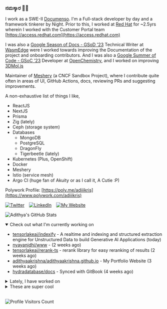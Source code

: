 ### ನಮಸ್ಕಾರ 🙏🏼
  
I work as a SWE-II [Documenso](https://documenso.com). I'm a Full-stack developer by day and a framework tinkerer by Night. Prior to this, I worked at [Red Hat](https://redhat.com) for ~2.5yrs wherein I worked with the Customer Portal team [https://access.redhat.com](https://access.redhat.com)

I was also a [Google Season of Docs - GSoD '23](https://developers.google.com/season-of-docs) Technical Writer at [WasmEdge](https://github.com/WasmEdge) were I worked towards improving the Documentation of the project and onboarding contributors. And I was also a [Google Summer of Code - GSoC '23](https://summerofcode.withgoogle.com/) Developer at [OpenChemistry](https://openchemistry.org), and I worked on improving [3DMol.js](https://github.com/3dmol/3Dmol.js)

Maintainer of [Meshery](https://github.com/meshery) (a CNCF Sandbox Project), where I contribute quite often in areas of UI, GitHub Actions, docs, reviewing PRs and suggesting improvements.

A non-exhaustive list of things I like,

- ReactJS
- NextJS
- Prisma
- Zig (lately)
- Ceph (storage system)
- Databases
  - MongoDB
  - PostgreSQL
  - DragonFly
  - Tigerbeetle (lately)
- Kubernetes (Plus, OpenShift)
- Docker
- Meshery
- Istio (service mesh)
- Argo CI (huge fan of Akuity or as I call it, A Cutie :P)

Polywork Profile: [https://poly.me/adiiikris](https://www.polywork.com/adiiikris)

[![Twitter](https://img.shields.io/badge/-@adii_kris-%231DA1F2?style=for-the-badge&logo=twitter&logoColor=ffffff)](https:/twitter.adikris.in) &ensp;
[![LinkedIn](https://img.shields.io/badge/-Adithya%20Krishna-%230A67C3?style=for-the-badge&logo=linkedin&logoColor=ffffff)](https://linkedin.adikris.in/) &ensp;
[![My Website](https://img.shields.io/badge/-My%20Website-%230A67C3?style=for-the-badge)](https://adikris.in/)



![Adithya's GitHub Stats](https://github-readme-stats.vercel.app/api?username=adithyaakrishna&show_icons=true&hide_border=true&title_color=fff&icon_color=79ff97&text_color=9f9f9f&bg_color=151515)


<details open="true">
  <summary>Check out what I'm currently working on</summary>
  
  - [tensorlakeai/indexify](https://github.com/tensorlakeai/indexify) - A realtime and indexing and structured extraction engine for Unstructured Data to build Generative AI Applications (today)
  - [nyayanidhi/www](https://github.com/nyayanidhi/www) -  (2 weeks ago)
  - [tensorlakeai/rerank-ts](https://github.com/tensorlakeai/rerank-ts) - rerank library for easy reranking of results (2 weeks ago)
  - [adithyaakrishna/adithyaakrishna.github.io](https://github.com/adithyaakrishna/adithyaakrishna.github.io) - My Portfolio Website (3 weeks ago)
  - [hydradatabase/docs](https://github.com/hydradatabase/docs) - Synced with GitBook (4 weeks ago)
</details>

<details>
  <summary>Lately, I have worked on</summary>
  
  - [feat: update ui of extractors page](https://github.com/tensorlakeai/indexify/pull/665) on [tensorlakeai/indexify](https://github.com/tensorlakeai/indexify) (today)
  - [chore: fix icon border issue](https://github.com/tensorlakeai/indexify/pull/664) on [tensorlakeai/indexify](https://github.com/tensorlakeai/indexify) (1 day ago)
  - [feat: update navbar icons and styling](https://github.com/tensorlakeai/indexify/pull/663) on [tensorlakeai/indexify](https://github.com/tensorlakeai/indexify) (1 day ago)
</details>

<details>
  <summary>These are super cool</summary>
  
  - [lancedb/lancedb](https://github.com/lancedb/lancedb) - Developer-friendly, serverless vector database for AI applications. Easily add long-term memory to your LLM apps! (1 day ago)
  - [github-changelog-generator/github-changelog-generator](https://github.com/github-changelog-generator/github-changelog-generator) - Automatically generate change log from your tags, issues, labels and pull requests on GitHub. (2 days ago)
  - [basehub-ai/docs-template](https://github.com/basehub-ai/docs-template) - Fully featured documentation website, powered by Next.js, Radix Themes, and BaseHub. (3 days ago)
  - [basehub-ai/marketing-website-template](https://github.com/basehub-ai/marketing-website-template) - A sleek, modern, and fully customizable website template for your next marketing website. (3 days ago)
  - [tensorlakeai/indexify](https://github.com/tensorlakeai/indexify) - A realtime and indexing and structured extraction engine for Unstructured Data to build Generative AI Applications (3 days ago)
</details>

<br> 

![Profile Visitors Count](https://profile-counter.glitch.me/adithyaakrishna/count.svg)
